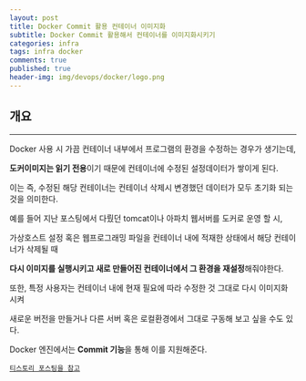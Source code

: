 ```yaml
---
layout: post
title: Docker Commit 활용 컨테이너 이미지화
subtitle: Docker Commit 활용해서 컨테이너를 이미지화시키기
categories: infra
tags: infra docker
comments: true
published: true
header-img: img/devops/docker/logo.png
---
```


## 개요

---

Docker 사용 시 가끔 컨테이너 내부에서 프로그램의 환경을 수정하는 경우가 생기는데,

**도커이미지는 읽기 전용**이기 때문에 컨테이너에 수정된 설정데이터가 쌓이게 된다.

이는 즉, 수정된 해당 컨테이너는 컨테이너 삭제시 변경했던 데이터가 모두 초기화 되는것을 의미한다.

예를 들어 지난 포스팅에서 다뤘던 tomcat이나 아파치 웹서버를 도커로 운영 할 시, 

가상호스트 설정 혹은 웹프로그래밍 파일을 컨테이너 내에 적재한 상태에서 해당 컨테이너가 삭제될 때

**다시 이미지를 실행시키고 새로 만들어진 컨테이너에서 그 환경을 재설정**해줘야한다.

또한, 특정 사용자는 컨테이너 내에 현재 필요에 따라 수정한 것 그대로 다시 이미지화 시켜 

새로운 버전을 만들거나 다른 서버 혹은 로컬환경에서 그대로 구동해 보고 싶을 수도 있다.

Docker 엔진에서는 **Commit 기능**을 통해 이를 지원해준다.

[`티스토리 포스팅을 참고`](https://zunoxi.tistory.com/51)